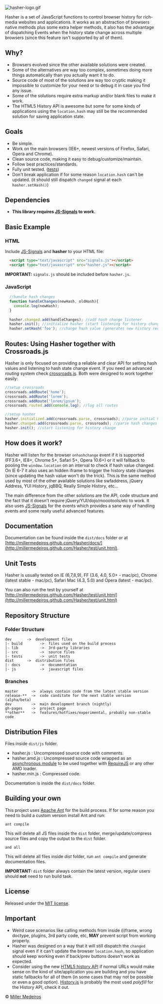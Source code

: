 ![hasher-logo.gif](https://github.com/millermedeiros/Hasher/raw/master/assets/hasher-logo.gif)

Hasher is a set of JavaScript functions to control browser history for rich-media websites and applications.
It works as an abstraction of browsers native methods plus some extra helper methods, it also has the advantage of dispatching Events when the history state change across multiple browsers (since this feature isn't supported by all of them).



## Why? ##

 - Browsers evolved since the other available solutions were created.
 - Some of the alternatives are way too complex, sometimes doing more things automatically than you actually want it to do.
 - Source code of most of the solutions are way too cryptic making it impossible to customize for your need or to debug it in case you find any issue.
 - Some of the solutions require extra markup and/or blank files to make it work.
 - The HTML5 History API is awesome but some for some kinds of applications using the
   `location.hash` may still be the recommended solution for saving application state.



## Goals ##

 - Be simple.
 - Work on the main browsers (IE6+, newest versions of Firefox, Safari, Opera and Chrome).
 - Clean source code, making it easy to debug/customize/maintain.
 - Follow best practices/standards.
 - Fully unit tested. ([tests](http://millermedeiros.github.com/Hasher/test/unit.html))
 - Don't break application if for some reason `location.hash` can't be updated.
   (it should still dispatch `changed` signal at each `hasher.setHash()`)



## Dependencies ##

 - **This library requires [JS-Signals](http://millermedeiros.github.com/js-signals/) to work.**



## Basic Example ##


### HTML ###

Include [JS-Signals](http://millermedeiros.github.com/js-signals/) and **hasher** to your HTML file:

```html
  <script type="text/javascript" src="signals.js"></script>
  <script type="text/javascript" src="hasher.js"></script>
```

**IMPORTANT:** `signals.js` should be included before `hasher.js`. 


### JavaScript ###

```js
  //handle hash changes
  function handleChanges(newHash, oldHash){
    console.log(newHash);
  }
 
  hasher.changed.add(handleChanges); //add hash change listener
  hasher.init(); //initialize hasher (start listening for history changes)
  hasher.setHash('foo'); //change hash value (generates new history record)
```



## Routes: Using Hasher together with Crossroads.js ##

Hasher is only focused on providing a reliable and clear API for setting hash values and 
listening to hash state change event. If you need an advanced *routing* system
check [crossroads.js](http://millermedeiros.github.com/crossroads.js/). Both
were designed to work together easily:

```js
//setup crossroads
crossroads.addRoute('home');
crossroads.addRoute('lorem');
crossroads.addRoute('lorem/ipsum');
crossroads.routed.add(console.log); //log all routes

//setup hasher
hasher.initialized.add(crossroads.parse, crossroads); //parse initial hash value
hasher.changed.add(crossroads.parse, crossroads); //parse hash changes
hasher.init(); //start listening for history change
```


## How does it work? ##

Hasher will listen for the browser `onhashchange` event if it is supported (FF3.6+, IE8+, Chrome 5+, Safari 5+, Opera 10.6+)
or it will fallback to pooling the `window.location` on an interval to check if
hash value changed. On IE 6-7 it also uses an hidden iframe to trigger 
the history state changes (since updating the hash value won't do the trick). 
This is the same method used by most of the other available solutions like swfaddress, 
jQuery Address, YUI History, jqBBQ, Really Simple History, etc...

The main difference from the other solutions are the API, code structure and
the fact that it doesn't require jQuery/YUI/dojo/moootools/etc to work. It also
uses [JS-Signals](http://millermedeiros.github.com/js-signals/) for the events which 
provides a sane way of handling events and some really useful advanced features.



## Documentation ##

Documentation can be found inside the `dist/docs` folder or at [http://millermedeiros.github.com/Hasher/docs/](http://millermedeiros.github.com/Hasher/test/unit.html).



## Unit Tests ##

Hasher is usually tested on IE (6,7,8,9), FF (3.6, 4.0, 5.0+ - mac/pc),
Chrome (latest stable - mac/pc), Safari Mac (4.3, 5.0) and Opera (latest - mac/pc).

You can also run the test by yourself at [http://millermedeiros.github.com/Hasher/test/unit.html](http://millermedeiros.github.com/Hasher/test/unit.html)



## Repository Structure ##

### Folder Structure ###

    dev       ->  development files
    |- build        ->  files used on the build process
    |- lib          ->  3rd-party libraries
    |- src          ->  source files
    |- tests        ->  unit tests
    dist      ->  distribution files
    |- docs         ->  documentation
    |- js           ->  javascript files

### Branches ###

    master      ->  always contain code from the latest stable version
    release-**  ->  code canditate for the next stable version (alpha/beta)
    dev         ->  main development branch (nightly)
    gh-pages    ->  project page
    **other**   ->  features/hotfixes/experimental, probably non-stable code



## Distribution Files ##

Files inside `dist/js` folder.

 * hasher.js : Uncompressed source code with comments.
 * hasher.amd.js : Uncompressed source code wrapped as an [asynchronous module](http://wiki.commonjs.org/wiki/Modules/AsynchronousDefinition) to be used together with [RequireJS](http://requirejs.org/) or any other AMD loader.
 * hasher.min.js : Compressed code.

Documentation is inside the `dist/docs` folder.



## Building your own ##

This project uses [Apache Ant](http://ant.apache.org/) for the build process. If for some reason you need to build a custom version install Ant and run:

    ant compile

This will delete all JS files inside the `dist` folder, merge/update/compress source files and copy the output to the `dist` folder.

    and all

This will delete all files inside *dist* folder, run `ant compile` and generate documentation files.

**IMPORTANT:** `dist` folder always contain the latest version, regular users should **not** need to run build task.




## License ##

Released under the [MIT license](http://www.opensource.org/licenses/mit-license.php).



## Important ##

 - Weird case scenarios like calling methods from inside (i)frame, wrong doctype,
   plugins, 3rd party code, etc, **MAY** prevent script from working properly. 
 - Hasher was designed on a way that it will still dispatch the 
   `changed` signal even if it can't update the browser `location.hash`, so 
   application should keep working even if back/prev buttons doesn't work as
   expected.
 - Consider using the new [HTML5 history API](http://robertnyman.com/2011/08/03/html5-history-api-and-improving-end-user-experience/)
   if normal URLs would make sense on the kind of site/application you are building and 
   you have static fallbacks for all of them (in some cases that may not be
   possible or even a good option). [History.js](https://github.com/balupton/history.js) 
   is probably the most used *polyfill* for the History API, check it out.


&copy; [Miller Medeiros](http://www.millermedeiros.com)
